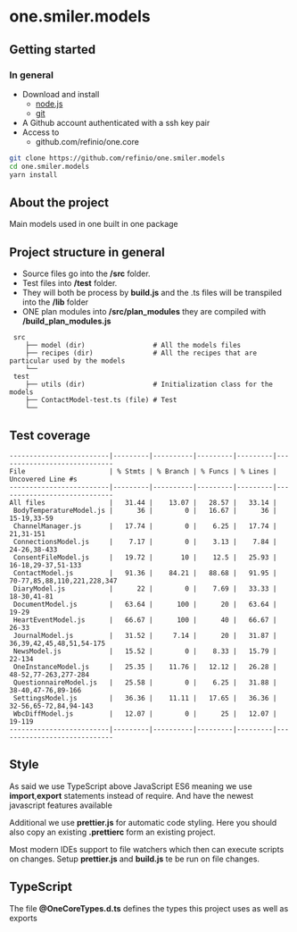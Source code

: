 # one.smiler.models

## Getting started

### In general

-   Download and install
    -   [node.js](https://nodejs.org/en/download/current/)
    -   [git](https://git-scm.com/downloads)
-   A Github account authenticated with a ssh key pair
-   Access to
    -   github.com/refinio/one.core

```bash
git clone https://github.com/refinio/one.smiler.models
cd one.smiler.models
yarn install
```
## About the project

Main models used in one built in one package

## Project structure in general

-   Source files go into the **/src** folder.
-   Test files into **/test** folder.
-   They will both be process by **build.js** and the .ts files will be transpiled into the **/lib** folder
-   ONE plan modules into **/src/plan_modules** they are compiled with **/build_plan_modules.js**

```
 src
    ├── model (dir)                 # All the models files 
    ├── recipes (dir)               # All the recipes that are particular used by the models
    └── 
 test
    ├── utils (dir)                 # Initialization class for the models
    ├── ContactModel-test.ts (file) # Test
    └──   
```

## Test coverage
```
-------------------------|---------|----------|---------|---------|-----------------------------
File                     | % Stmts | % Branch | % Funcs | % Lines | Uncovered Line #s
-------------------------|---------|----------|---------|---------|-----------------------------
All files                |   31.44 |    13.07 |   28.57 |   33.14 |
 BodyTemperatureModel.js |      36 |        0 |   16.67 |      36 | 15-19,33-59
 ChannelManager.js       |   17.74 |        0 |    6.25 |   17.74 | 21,31-151
 ConnectionsModel.js     |    7.17 |        0 |    3.13 |    7.84 | 24-26,38-433
 ConsentFileModel.js     |   19.72 |       10 |    12.5 |   25.93 | 16-18,29-37,51-133
 ContactModel.js         |   91.36 |    84.21 |   88.68 |   91.95 | 70-77,85,88,110,221,228,347
 DiaryModel.js           |      22 |        0 |    7.69 |   33.33 | 18-30,41-81
 DocumentModel.js        |   63.64 |      100 |      20 |   63.64 | 19-29
 HeartEventModel.js      |   66.67 |      100 |      40 |   66.67 | 26-33
 JournalModel.js         |   31.52 |     7.14 |      20 |   31.87 | 36,39,42,45,48,51,54-175
 NewsModel.js            |   15.52 |        0 |    8.33 |   15.79 | 22-134
 OneInstanceModel.js     |   25.35 |    11.76 |   12.12 |   26.28 | 48-52,77-263,277-284
 QuestionnaireModel.js   |   25.58 |        0 |    6.25 |   31.88 | 38-40,47-76,89-166
 SettingsModel.js        |   36.36 |    11.11 |   17.65 |   36.36 | 32-56,65-72,84,94-143
 WbcDiffModel.js         |   12.07 |        0 |      25 |   12.07 | 19-119
-------------------------|---------|----------|---------|---------|-----------------------------
```

## Style

As said we use TypeScript above JavaScript ES6 meaning we use **import**,**export** statements
instead of require. And have the newest javascript features available

Additional we use **prettier.js** for automatic code styling. Here you should also copy an existing
**.prettierc** form an existing project.

Most modern IDEs support to file watchers which then can execute scripts on changes.
Setup **prettier.js** and **build.js** te be run on file changes.

## TypeScript

The file **@OneCoreTypes.d.ts** defines the types this project uses as well as exports
